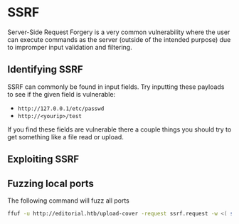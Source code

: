 # SSRF

Server-Side Request Forgery is a very common vulnerability where the user can execute commands as the server (outside of the intended purpose) due to impromper input validation and filtering.

## Identifying SSRF

SSRF can commonly be found in input fields. Try inputting these payloads to see if the given field is vulnerable:

- `http://127.0.0.1/etc/passwd`
- `http://<yourip>/test`

If you find these fields are  vulnerable there a couple things you should try to get something like a file read or upload.

## Exploiting SSRF

## Fuzzing local ports

The following command will fuzz all ports
```bash
ffuf -u http://editorial.htb/upload-cover -request ssrf.request -w <( seq 0 65535) -ac
```
